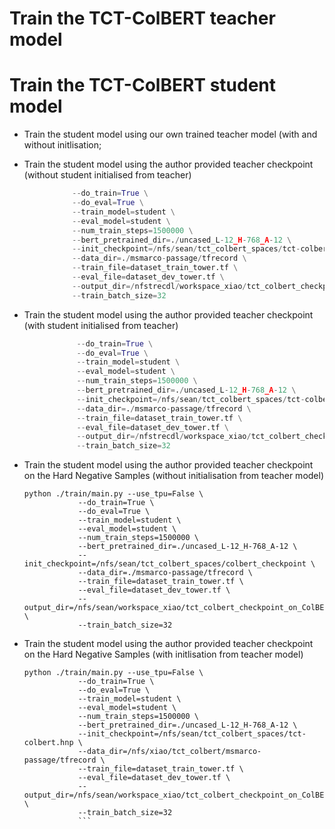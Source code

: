 # Train the TCT-ColBERT teacher model

# Train the TCT-ColBERT student model

- Train the student model using our own trained teacher model (with and without initlisation;

- Train the student model using the author provided teacher checkpoint (without student initialised from teacher)

 ```python ./train/main.py --use_tpu=False \
               --do_train=True \
               --do_eval=True \
               --train_model=student \
               --eval_model=student \
               --num_train_steps=1500000 \
               --bert_pretrained_dir=./uncased_L-12_H-768_A-12 \
               --init_checkpoint=/nfs/sean/tct_colbert_spaces/tct-colbert_checkpoint \
               --data_dir=./msmarco-passage/tfrecord \
               --train_file=dataset_train_tower.tf \
               --eval_file=dataset_dev_tower.tf \
               --output_dir=/nfstrecdl/workspace_xiao/tct_colbert_checkpoint_on_ColBERTcheckpoint \
               --train_batch_size=32
```



-  Train the student model using the author provided teacher checkpoint (with student initialised from teacher)



```python ./train/main.py --use_tpu=False \
               --do_train=True \
               --do_eval=True \
               --train_model=student \
               --eval_model=student \
               --num_train_steps=1500000 \
               --bert_pretrained_dir=./uncased_L-12_H-768_A-12 \
               --init_checkpoint=/nfs/sean/tct_colbert_spaces/tct-colbert_checkpoint \
               --data_dir=./msmarco-passage/tfrecord \
               --train_file=dataset_train_tower.tf \
               --eval_file=dataset_dev_tower.tf \
               --output_dir=/nfstrecdl/workspace_xiao/tct_colbert_checkpoint_on_ColBERT_triples_init \
               --train_batch_size=32 
   ```
               
- Train the student model using the author provided teacher checkpoint on the Hard Negative Samples (without initialisation from teacher model)



   ```
   python ./train/main.py --use_tpu=False \
               --do_train=True \
               --do_eval=True \
               --train_model=student \
               --eval_model=student \
               --num_train_steps=1500000 \
               --bert_pretrained_dir=./uncased_L-12_H-768_A-12 \
               --init_checkpoint=/nfs/sean/tct_colbert_spaces/colbert_checkpoint \
               --data_dir=./msmarco-passage/tfrecord \
               --train_file=dataset_train_tower.tf \
               --eval_file=dataset_dev_tower.tf \
               --output_dir=/nfs/sean/workspace_xiao/tct_colbert_checkpoint_on_ColBERTcheckpoint_hnp \
               --train_batch_size=32 
   ```
               
- Train the student model using the author provided teacher checkpoint on the Hard Negative Samples (with initlisation from teacher model)

   ```
   python ./train/main.py --use_tpu=False \
               --do_train=True \
               --do_eval=True \
               --train_model=student \
               --eval_model=student \
               --num_train_steps=1500000 \
               --bert_pretrained_dir=./uncased_L-12_H-768_A-12 \
               --init_checkpoint=/nfs/sean/tct_colbert_spaces/tct-colbert.hnp \
               --data_dir=/nfs/xiao/tct_colbert/msmarco-passage/tfrecord \
               --train_file=dataset_train_tower.tf \
               --eval_file=dataset_dev_tower.tf \
               --output_dir=/nfs/sean/workspace_xiao/tct_colbert_checkpoint_on_ColBERTcheckpoint_hnp_init \
               --train_batch_size=32 
               ```


            
